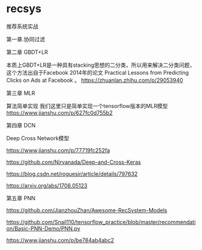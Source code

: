 # recsys
推荐系统实战

第一章.协同过滤

第二章 GBDT+LR

本质上GBDT+LR是一种具有stacking思想的二分类，所以用来解决二分类问题，这个方法出自于Facebook 2014年的论文 Practical Lessons from Predicting Clicks on Ads at Facebook 。
https://zhuanlan.zhihu.com/p/29053940

第三章 MLR

算法简单实现 我们这里只是简单实现一个tensorflow版本的MLR模型
https://www.jianshu.com/p/627fc0d755b2

第四章 DCN

Deep Cross Network模型

https://www.jianshu.com/p/77719fc252fa

https://github.com/Nirvanada/Deep-and-Cross-Keras

https://blog.csdn.net/roguesir/article/details/797632

https://arxiv.org/abs/1708.05123

第五章 PNN

https://github.com/JianzhouZhan/Awesome-RecSystem-Models

https://github.com/Snail110/tensorflow_practice/blob/master/recommendation/Basic-PNN-Demo/PNN.py

https://www.jianshu.com/p/be784ab4abc2